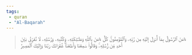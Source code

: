 ```yaml
---
tags: 
 - quran 
 - "Al-Baqarah"
---
```


> ءَامَنَ ٱلرَّسُولُ بِمَآ أُنزِلَ إِلَيۡهِ مِن رَّبِّهِۦ وَٱلۡمُؤۡمِنُونَۚ كُلٌّ ءَامَنَ بِٱللَّهِ وَمَلَـٰٓئِكَتِهِۦ وَكُتُبِهِۦ وَرُسُلِهِۦ لَا نُفَرِّقُ بَيۡنَ أَحَدٖ مِّن رُّسُلِهِۦۚ وَقَالُواْ سَمِعۡنَا وَأَطَعۡنَاۖ غُفۡرَانَكَ رَبَّنَا وَإِلَيۡكَ ٱلۡمَصِيرُ
